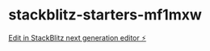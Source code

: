 # stackblitz-starters-mf1mxw

[Edit in StackBlitz next generation editor ⚡️](https://stackblitz.com/~/github.com/rogeres19/stackblitz-starters-mf1mxw)